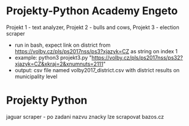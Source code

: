 # Projekty-Python Academy Engeto
Projekt 1 - text analyzer,
Projekt 2 - bulls and cows,
Projekt 3 - election scraper 
- run in bash, expect link on district from https://volby.cz/pls/ps2017nss/ps3?xjazyk=CZ as string on index 1
- example: python3 projekt3.py "https://volby.cz/pls/ps2017nss/ps32?xjazyk=CZ&xkraj=2&xnumnuts=2111"
- output: csv file named volby2017_district.csv with district results on municipality level

# Projekty Python
jaguar scraper - po zadani nazvu znacky lze scrapovat bazos.cz

